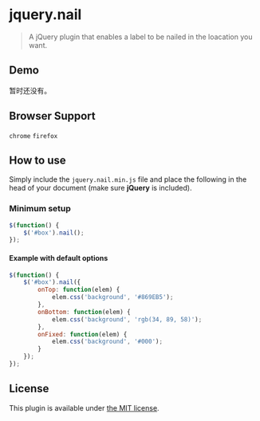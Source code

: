 # jquery.nail

> A jQuery plugin that enables a label to be nailed in the loacation you want.

## Demo

暂时还没有。

## Browser Support

``chrome`` ``firefox``

## How to use

Simply include the `jquery.nail.min.js` file and place the following in the head of your document (make sure **jQuery** is included).

### Minimum setup

``` javascript
$(function() {
    $('#box').nail();
});
```

#### Example with default options

``` javascript
$(function() {
    $('#box').nail({
        onTop: function(elem) {
            elem.css('background', '#869EB5');
        },
        onBottom: function(elem) {
            elem.css('background', 'rgb(34, 89, 58)');
        },
        onFixed: function(elem) {
            elem.css('background', '#000');
        }
    });
});
```

## License

This plugin is available under [the MIT license](http://mths.be/mit).
